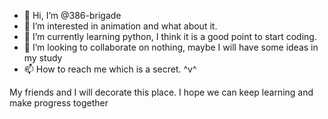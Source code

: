 - 👋 Hi, I’m @386-brigade
- 👀 I’m interested in animation and what about it.
- 🌱 I’m currently learning python, I think it is a good point to start coding.
- 💞️ I’m looking to collaborate on nothing, maybe I will have some ideas in my study
- 📫 How to reach me which is a secret. ^v^

<!---
386-brigade/386-brigade is a ✨ special ✨ repository because its `README.md` (this file) appears on your GitHub profile.
You can click the Preview link to take a look at your changes.
--->
My friends and I will decorate this place. I hope we can keep learning and make progress together
